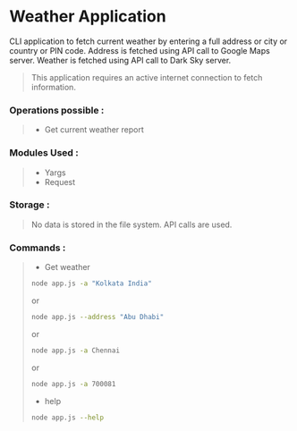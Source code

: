 # Weather Application
CLI application to fetch current weather by entering a full address or city or country or PIN code.
Address is fetched using API call to Google Maps server.
Weather is fetched using API call to Dark Sky server.

>This application requires an active internet connection to fetch information. 

### Operations possible :
> - Get current weather report

### Modules Used :
> - Yargs
> - Request

### Storage :
> No data is stored in the file system. API calls are used.

### Commands :
> - Get weather
>```sh
> node app.js -a "Kolkata India"
>```
> or
>```sh
> node app.js --address "Abu Dhabi"
>```
> or
>```sh
> node app.js -a Chennai
>```
> or
>```sh
> node app.js -a 700081
>```
> - help
> ```sh
> node app.js --help
>```
